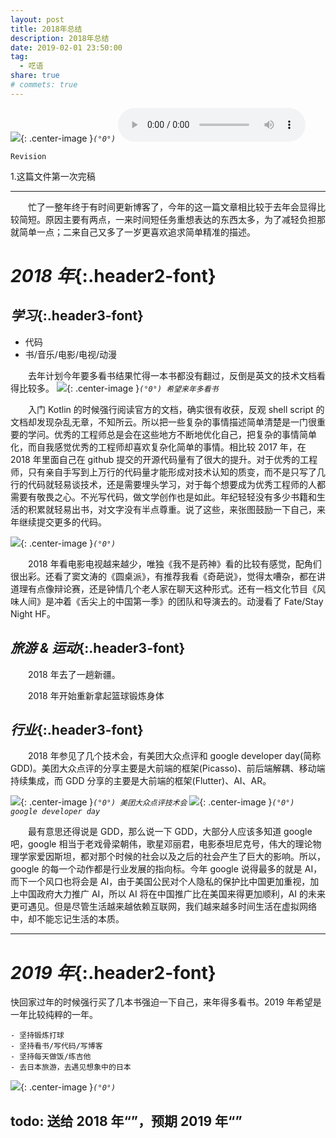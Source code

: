 ```yaml
---
layout: post
title: 2018年总结
description: 2018年总结
date: 2019-02-01 23:50:00
tag:
  - 呓语
share: true
# commets: true
---
```


![]({{site.asseturl}}/summary/2018/2019-02-01-desktop.jpeg){: .center-image }_`(°0°)`_
<audio  class="center-image" controls="controls" autoplay="autoplay" loop="loop" preload="metadata">
    <source src="{{site.baseurl}}/asset/summary/2018/2019-02-01-audio.mp3" type="audio/mpeg"/>
    <b>Your browser does not support HTML5 audio element</b>
</audio>

`Revision`

1.这篇文件第一次完稿

---

&emsp;&emsp;忙了一整年终于有时间更新博客了，今年的这一篇文章相比较于去年会显得比较简短。原因主要有两点，一来时间短任务重想表达的东西太多，为了减轻负担那就简单一点；二来自己又多了一岁更喜欢追求简单精准的描述。

# _2018 年_{:.header2-font}

## _学习_{:.header3-font}

- 代码
- 书/音乐/电影/电视/动漫

&emsp;&emsp;去年计划今年要多看书结果忙得一本书都没有翻过，反倒是英文的技术文档看得比较多。
![]({{site.asseturl}}/summary/2018/2019-02-01-booklist.jpeg){: .center-image }_`(°0°) 希望来年多看书`_

&emsp;&emsp;入门 Kotlin 的时候强行阅读官方的文档，确实很有收获，反观 shell script 的文档却发现杂乱无章，不知所云。所以把一些复杂的事情描述简单清楚是一门很重要的学问。优秀的工程师总是会在这些地方不断地优化自己，把复杂的事情简单化，而自我感觉优秀的工程师却喜欢复杂化简单的事情。相比较 2017 年，在 2018 年里面自己在 github 提交的开源代码量有了很大的提升。对于优秀的工程师，只有亲自手写到上万行的代码量才能形成对技术认知的质变，而不是只写了几行的代码就轻易谈技术，还是需要埋头学习，对于每个想要成为优秀工程师的人都需要有敬畏之心。不光写代码，做文学创作也是如此。年纪轻轻没有多少书籍和生活的积累就轻易出书，对文字没有半点尊重。说了这些，来张图鼓励一下自己，来年继续提交更多的代码。

![]({{site.asseturl}}/summary/2018/2019-02-01-github_commit_history.png){: .center-image }_`(°0°)`_

&emsp;&emsp;2018 年看电影电视越来越少，唯独《我不是药神》看的比较有感觉，配角们很出彩。还看了窦文涛的《圆桌派》，有推荐我看《奇葩说》，觉得太嘈杂，都在讲道理有点像辩论赛，还是钟情几个老人家在聊天这种形式。还有一档文化节目《风味人间》是冲着《舌尖上的中国第一季》的团队和导演去的。动漫看了 Fate/Stay Night HF。

## _旅游 & 运动_{:.header3-font}

&emsp;&emsp;2018 年去了一趟新疆。

&emsp;&emsp;2018 年开始重新拿起篮球锻炼身体

## _行业_{:.header3-font}

&emsp;&emsp;2018 年参见了几个技术会，有美团大众点评和 google developer day(简称 GDD)。美团大众点评的分享主要是大前端的框架(Picasso)、前后端解耦、移动端持续集成，而 GDD 分享的主要是大前端的框架(Flutter)、AI、AR。

![]({{site.asseturl}}/summary/2018/2019-02-01-meituan.jpeg){: .center-image }_`(°0°) 美团大众点评技术会`_
![]({{site.asseturl}}/summary/2018/2019-02-01-google.jpeg){: .center-image }_`(°0°) google developer day`_

&emsp;&emsp;最有意思还得说是 GDD，那么说一下 GDD，大部分人应该多知道 google 吧，google 相当于老戏骨梁朝伟，歌星邓丽君，电影泰坦尼克号，伟大的理论物理学家爱因斯坦，都对那个时候的社会以及之后的社会产生了巨大的影响。所以，google 的每一个动作都是行业发展的指向标。今年 google 说得最多的就是 AI，而下一个风口也将会是 AI，由于美国公民对个人隐私的保护比中国更加重视，加上中国政府大力推广 AI，所以 AI 将在中国推广比在美国来得更加顺利，AI 的未来更可遇见。但是尽管生活越来越依赖互联网，我们越来越多时间生活在虚拟网络中，却不能忘记生活的本质。

---

# _2019 年_{:.header2-font}

快回家过年的时候强行买了几本书强迫一下自己，来年得多看书。2019 年希望是一年比较纯粹的一年。

```
- 坚持锻炼打球
- 坚持看书/写代码/写博客
- 坚持每天做饭/练吉他
- 去日本旅游，去遇见想象中的日本
```

![]({{site.asseturl}}/summary/2018/2019-02-01-guitar.jpeg){: .center-image }_`(°0°)`_

todo: 送给 2018 年“”，预期 2019 年“”
---
